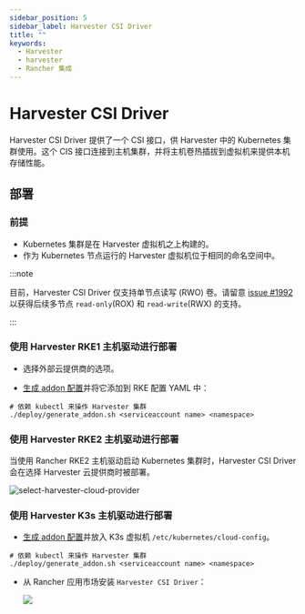 ```yaml
---
sidebar_position: 5
sidebar_label: Harvester CSI Driver
title: ""
keywords:
  - Harvester
  - harvester
  - Rancher 集成
---
```


# Harvester CSI Driver

Harvester CSI Driver 提供了一个 CSI 接口，供 Harvester 中的 Kubernetes 集群使用。这个 CIS 接口连接到主机集群，并将主机卷热插拔到虚拟机来提供本机存储性能。

## 部署

### 前提

- Kubernetes 集群是在 Harvester 虚拟机之上构建的。
- 作为 Kubernetes 节点运行的 Harvester 虚拟机位于相同的命名空间中。

:::note

目前，Harvester CSI Driver 仅支持单节点读写 (RWO) 卷。请留意 [issue #1992](https://github.com/harvester/harvester/issues/1992) 以获得后续多节点 `read-only`(ROX) 和 `read-write`(RWX) 的支持。

:::

### 使用 Harvester RKE1 主机驱动进行部署

- 选择外部云提供商的选项。

- [生成 addon 配置](https://github.com/harvester/harvester-csi-driver/blob/master/deploy/generate_addon.sh)并将它添加到 RKE 配置 YAML 中：

```
# 依赖 kubectl 来操作 Harvester 集群
./deploy/generate_addon.sh <serviceaccount name> <namespace>
```

### 使用 Harvester RKE2 主机驱动进行部署

当使用 Rancher RKE2 主机驱动启动 Kubernetes 集群时，Harvester CSI Driver 会在选择 Harvester 云提供商时被部署。

![select-harvester-cloud-provider](/img/v1.0/rancher/select-harvester-cloud-provider.png)

### 使用 Harvester K3s 主机驱动进行部署

- [生成 addon 配置](https://github.com/harvester/harvester-csi-driver/blob/master/deploy/generate_addon.sh)并放入 K3s 虚拟机 `/etc/kubernetes/cloud-config`。

```
# 依赖 kubectl 来操作 Harvester 集群
./deploy/generate_addon.sh <serviceaccount name> <namespace>
```

- 从 Rancher 应用市场安装 `Harvester CSI Driver`：

   ![](/img/v1.0/rancher/install-harvester-csi-driver-in-k3s.png)
